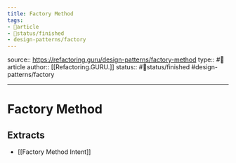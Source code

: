 ```yaml
---
title: Factory Method
tags:
- 📄article
- 🚦status/finished
- design-patterns/factory
---
```


source:: https://refactoring.guru/design-patterns/factory-method
type:: #📄article
author:: [[Refactoring.GURU.]]
status:: #🚦status/finished
#design-patterns/factory

---

# Factory Method

## Extracts
- [[Factory Method Intent]]

